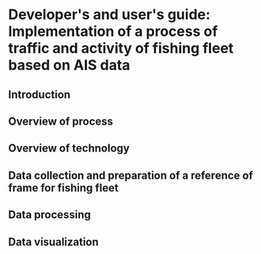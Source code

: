 # Developer's and user's guide: Implementation of a process of traffic and activity of fishing fleet based on AIS data

## Introduction

## Overview of process

## Overview of technology

## Data collection and preparation of a reference of frame for fishing fleet

## Data processing

## Data visualization
